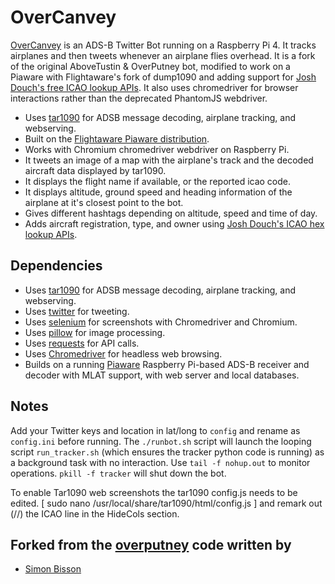 # OverCanvey

[OverCanvey](https://twitter.com/OverCanvey) is an ADS-B Twitter Bot running on a Raspberry Pi 4.  It tracks airplanes and then tweets whenever an airplane flies overhead. It is a fork of the original AboveTustin & OverPutney bot, modified to work on a Piaware with Flightaware's fork of dump1090 and adding support for [Josh Douch's free ICAO lookup APIs](https://api.joshdouch.me/). It also uses chromedriver for browser interactions rather than the deprecated PhantomJS webdriver.

 * Uses [tar1090](https://github.com/wiedehopf/tar1090) for ADSB message decoding, airplane tracking, and webserving.
 * Built on the [Flightaware Piaware distribution](https://flightaware.com/adsb/piaware/build).
 * Works with Chromium chromedriver webdriver on Raspberry Pi.
 * It tweets an image of a map with the airplane's track and the decoded aircraft data displayed by tar1090.
 * It displays the flight name if available, or the reported icao code.
 * It displays altitude, ground speed and heading information of the airplane at it's closest point to the bot.
 * Gives different hashtags depending on altitude, speed and time of day.
 * Adds aircraft registration, type, and owner using [Josh Douch's ICAO hex lookup APIs](https://api.joshdouch.me/).

## Dependencies
* Uses [tar1090](https://github.com/wiedehopf/tar1090) for ADSB message decoding, airplane tracking, and webserving.
* Uses [twitter](https://pypi.python.org/pypi/twitter) for tweeting.
* Uses [selenium](https://pypi.python.org/pypi/selenium) for screenshots with Chromedriver and Chromium.
* Uses [pillow](https://python-pillow.org/) for image processing.
* Uses [requests](https://pypi.org/project/requests/) for API calls.
* Uses [Chromedriver](https://chromedriver.chromium.org/) for headless web browsing.
* Builds on a running [Piaware](https://flightaware.com/adsb/piaware/build) Raspberry Pi-based ADS-B receiver and decoder with MLAT support, with web server and local databases.

## Notes

Add your Twitter keys and location in lat/long to `config` and rename as `config.ini` before running. The `./runbot.sh` script will launch the looping script `run_tracker.sh` (which ensures the tracker python code is running) as a background task with no interaction. Use `tail -f nohup.out` to monitor operations. `pkill -f tracker` will shut down the bot.

To enable Tar1090 web screenshots the tar1090 config.js needs to be edited. [ sudo nano /usr/local/share/tar1090/html/config.js ] and remark out (//) the ICAO line in the HideCols section.

## Forked from the [overputney](https://github.com/shbisson/OverPutney) code written by
* [Simon Bisson](https://github.com/shbisson)
